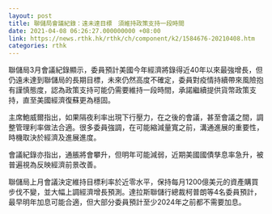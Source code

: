 ```yaml
---
layout: post
title: 聯儲局會議紀錄：遠未達目標　須維持政策支持一段時間
date: 2021-04-08 06:26:27.000000000 +08:00
link: https://news.rthk.hk/rthk/ch/component/k2/1584676-20210408.htm
categories: rthk
---
```


聯儲局3月會議紀錄顯示，委員預計美國今年經濟將錄得近40年以來最強增長，但仍遠未達到聯儲局的長期目標，未來仍然高度不確定，委員對疫情持續帶來風險抱有謹慎態度，認為政策支持可能仍需要維持一段時間，承諾繼續提供貨幣政策支持，直至美國經濟復蘇更為穩固。

主席鮑威爾指出，如果隔夜利率出現下行壓力，在之後的會議，甚至會議之間，調整管理利率做法合適。很多委員強調，在可能縮減量寬之前，溝通進展的重要性，時機取決於經濟及進展進度。

會議紀錄亦指出，通脹將會攀升，但明年可能減弱，近期美國國債孳息率急升，被普遍視為反映經濟前景改善。

聯儲局上月會議決定維持目標利率於近零水平，保持每月1200億美元的資產購買步伐不變，並大幅上調經濟增長預測。達拉斯聯儲行總裁柯普朗等4名委員預計，最早明年加息可能合適，但大部分委員預計至少2024年之前都不需要加息。
